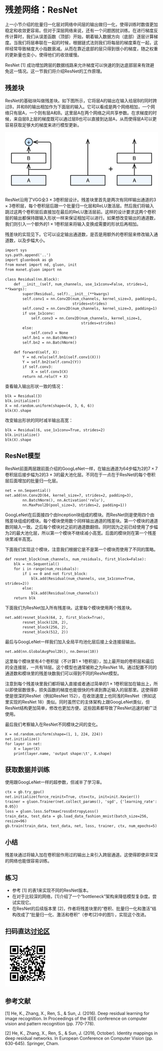 # 残差网络：ResNet

上一小节介绍的批量归一化层对网络中间层的输出做归一化，使得训练时数值更加稳定和收敛更容易。但对于深层网络来说，还有一个问题困扰训练。在进行梯度反传计算时，我们从误差函数（顶部）开始，朝着输入数据方向（底部）逐层计算梯度。当我们将层串联在一起的时候，根据链式法则我们将每层的梯度乘在一起，这样经常导致梯度大小指数衰减。从而在靠近底部的层只得到很小的梯度，随之权重的更新量也变小，使得他们的收敛缓慢。

ResNet [1] 成功增加跨层的数据线路来允许梯度可以快速的到达底部层来有效避免这一情况。这一节我们将介绍ResNet的工作原理。


## 残差块

ResNet的基础块叫做残差块。如下图所示，它将层A的输出在输入给层B的同时跨过B，并和B的输出相加作为下面层的输入。它可以看成是两个网络相加，一个网络只有层A，一个则有层A和B。这里层A在两个网络之间共享参数。在求梯度的时候，来自层B上层的梯度既可以通过层B也可以直接到达层A，从而使得层A可以更容易获取足够大的梯度来进行模型更新。

![残差块（左）和它的分解（右）。](../img/resnet.svg)


ResNet沿用了VGG全$3\times 3$卷积层设计。残差块里首先是两次有同样输出通道的$3\times 3$卷积层，每个卷积层后跟一个批量归一化层和ReLU激活层。然后我们将输入跳过这两个卷积层后直接加在最后的ReLU激活层前。这样的设计要求这两个卷积层的输出都保持跟输入形状一样来保证相加可以进行。如果想改变输出的通道数，我们则引入一个额外的$1\times 1$卷积层来将输入变换成需要的形状后再相加。

残差块的实现见下。它可以设定输出通道数，是否是用额外的卷积层来修改输入通道数，以及步幅大小。

```{.python .input  n=1}
import sys
sys.path.append('..')
import gluonbook as gb
from mxnet import nd, gluon, init
from mxnet.gluon import nn

class Residual(nn.Block):
    def __init__(self, num_channels, use_1x1conv=False, strides=1, **kwargs):
        super(Residual, self).__init__(**kwargs)
        self.conv1 = nn.Conv2D(num_channels, kernel_size=3, padding=1,
                               strides=strides)
        self.conv2 = nn.Conv2D(num_channels, kernel_size=3, padding=1)
        if use_1x1conv:
            self.conv3 = nn.Conv2D(num_channels, kernel_size=1,
                                   strides=strides)
        else:
            self.conv3 = None
        self.bn1 = nn.BatchNorm()
        self.bn2 = nn.BatchNorm()

    def forward(self, X):
        Y = nd.relu(self.bn1(self.conv1(X)))
        Y = self.bn2(self.conv2(Y))
        if self.conv3:
            X = self.conv3(X)
        return nd.relu(Y + X)
```

查看输入输出形状一致的情况：

```{.python .input  n=2}
blk = Residual(3)
blk.initialize()
X = nd.random.uniform(shape=(4, 3, 6, 6))
blk(X).shape
```

改变输出形状的同时减半输出高宽：

```{.python .input  n=3}
blk = Residual(6, use_1x1conv=True, strides=2)
blk.initialize()
blk(X).shape
```

## ResNet模型

ResNet前面两层跟前面介绍的GoogLeNet一样，在输出通道为64步幅为2的$7\times 7$卷积层后接步幅为2的$3\times 3$的最大池化层。不同在于一点在于ResNet的每个卷积层后面增加的批量归一化层。

```{.python .input}
net = nn.Sequential()
net.add(nn.Conv2D(64, kernel_size=7, strides=2, padding=3),
        nn.BatchNorm(), nn.Activation('relu'),
        nn.MaxPool2D(pool_size=3, strides=2, padding=1))
```

GoogLeNet在后面接四个由Inception块组成的模块。而ResNet则是使用四个由残差块组成的模块。每个模块使用数个同样输出通道的残差块。第一个模块的通道数同输入一致。之后每个模块对之前的通道数翻倍。同时因为之前已经使用了步幅为2的最大池化层，所以第一个模块不继续减小高宽。后面的模块则在第一个残差块里减半高宽。

下面我们实现这个模块，注意我们根据它是不是第一个模块而使用了不同的策略。

```{.python .input  n=4}
def resnet_block(num_channels, num_residuals, first_block=False):
    blk = nn.Sequential()
    for i in range(num_residuals):
        if i == 0 and not first_block:
            blk.add(Residual(num_channels, use_1x1conv=True, strides=2))
        else:
            blk.add(Residual(num_channels))
    return blk
```

下面我们为ResNet加入所有残差块。这里每个模块使用两个残差块。

```{.python .input  n=5}
net.add(resnet_block(64, 2, first_block=True),
        resnet_block(128, 2),
        resnet_block(256, 2),
        resnet_block(512, 2))
```

最后与GoogLeNet一样我们加入全局平均池化层后接上全连接层输出。

```{.python .input}
net.add(nn.GlobalAvgPool2D(), nn.Dense(10))
```

这里每个模块里有4个卷积层（不计算$1\times 1$卷积层），加上最开始的卷积层和最后的全连接层，一共有18层。这个模型也通常被称之为ResNet 18。通过配置不同的通道数和模块里的残差块数我们可以得到不同的ResNet模型。

注意到每个残差块里我们都将输入直接或者通过简单的$1\times 1$卷积层加在输出上，所以即使层数很多，损失函数的梯度也能很快的传递到靠近输入的层那里。这使得即使是很深的ResNet（例如ResNet 152），在收敛速度上也同浅的ResNet（例如这里实现的ResNet 18）类似。同时虽然它的主体架构上跟GoogLeNet类似，但ResNet结构更加简单，修改也更加方便。这些因素都导致了ResNet迅速的被广泛使用。

最后我们考察输入在ResNet不同模块之间的变化。

```{.python .input  n=6}
X = nd.random.uniform(shape=(1, 1, 224, 224))
net.initialize()
for layer in net:
    X = layer(X)
    print(layer.name, 'output shape:\t', X.shape)
```

## 获取数据并训练

使用跟GoogLeNet一样的超参数，但减半了学习率。

```{.python .input}
ctx = gb.try_gpu()
net.initialize(force_reinit=True, ctx=ctx, init=init.Xavier())
trainer = gluon.Trainer(net.collect_params(), 'sgd', {'learning_rate': 0.05})
loss = gluon.loss.SoftmaxCrossEntropyLoss()
train_data, test_data = gb.load_data_fashion_mnist(batch_size=256, resize=96)
gb.train(train_data, test_data, net, loss, trainer, ctx, num_epochs=5)
```

## 小结

残差块通过将输入加在卷积层作用过的输出上来引入跨层通道。这使得即使非常深的网络也能很容易训练。

## 练习

- 参考 [1] 的表1来实现不同的ResNet版本。
- 在对于比较深的网络，[1]介绍了一个“bottleneck”架构来降低模型复杂度。尝试实现它。
- 在ResNet的后续版本里 [2]，作者将残差块里的“卷积、批量归一化和激活”结构改成了“批量归一化、激活和卷积”（参考[2]中的图1），实现这个改进。

## 扫码直达[讨论区](https://discuss.gluon.ai/t/topic/1663)

![](../img/qr_resnet-gluon.svg)

## 参考文献

[1] He, K., Zhang, X., Ren, S., & Sun, J. (2016). Deep residual learning for image recognition. In Proceedings of the IEEE conference on computer vision and pattern recognition (pp. 770-778).

[2] He, K., Zhang, X., Ren, S., & Sun, J. (2016, October). Identity mappings in deep residual networks. In European Conference on Computer Vision (pp. 630-645). Springer, Cham.
